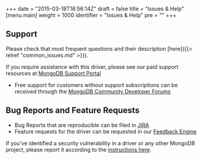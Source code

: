+++
date = "2015-03-18T16:56:14Z"
draft = false
title = "Issues & Help"
[menu.main]
  weight = 1000
  identifier = "Issues & Help"
  pre = "<i class='fa fa-life-ring'></i>"
+++

## Support

Please check that most frequent questions and their description [here]({{< relref "common_issues.md" >}}).

If you require assistance with this driver, please see our paid support resources at [MongoDB Support Portal](https://support.mongodb.com/welcome)
- Free support for customers without support subscriptions can be received through the [MongoDB Community Developer Forums](https://developer.mongodb.com/community/forums/)

## Bug Reports and Feature Requests
- Bug Reports that are reproducible can be filed in [JIRA](https://jira.mongodb.org/browse/CSHARP)
- Feature requests for the driver can be requested in our [Feedback Engine](https://feedback.mongodb.com/forums/924286-drivers)

If you’ve identified a security vulnerability in a driver or any other MongoDB project, please report it according to the [instructions here](https://www.mongodb.com/docs/manual/tutorial/create-a-vulnerability-report).
